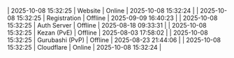 | 2025-10-08 15:32:25 | Website | Online | 2025-10-08 15:32:24 |
| 2025-10-08 15:32:25 | Registration | Offline | 2025-09-09 16:40:23 |
| 2025-10-08 15:32:25 | Auth Server | Offline | 2025-08-18 09:33:31 |
| 2025-10-08 15:32:25 | Kezan (PvE) | Offline | 2025-08-03 17:58:02 |
| 2025-10-08 15:32:25 | Gurubashi (PvP) | Offline | 2025-08-23 21:44:06 |
| 2025-10-08 15:32:25 | Cloudflare | Online | 2025-10-08 15:32:24 |
